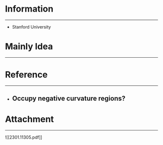 # Information
---
- Stanford University

# Mainly Idea
---


# Reference
---
- Occupy negative curvature regions?
	- 

# Attachment
---
![[2301.11305.pdf]]